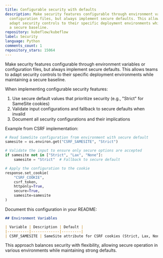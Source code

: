 ```yaml
---
title: Configurable security with defaults
description: Make security features configurable through environment variables or
  configuration files, but always implement secure defaults. This allows teams to
  adapt security controls to their specific deployment environments while maintaining
  a secure baseline.
repository: kubeflow/kubeflow
label: Security
language: Python
comments_count: 1
repository_stars: 15064
---
```


Make security features configurable through environment variables or configuration files, but always implement secure defaults. This allows teams to adapt security controls to their specific deployment environments while maintaining a secure baseline.

When implementing configurable security features:
1. Use secure default values that prioritize security (e.g., "Strict" for SameSite cookies)
2. Validate input configurations and fallback to secure defaults when invalid
3. Document all security configurations and their implications

Example from CSRF implementation:
```python
# Read SameSite configuration from environment with secure default
samesite = os.environ.get("CSRF_SAMESITE", "Strict")

# Validate the input to ensure only secure options are accepted
if samesite not in ["Strict", "Lax", "None"]:
    samesite = "Strict"  # Fallback to secure default

# Apply the configuration to the cookie
response.set_cookie(
    "CSRF_COOKIE", 
    csrf_token,
    httponly=True,
    secure=True,
    samesite=samesite
)
```

Document this configuration in your README:
```markdown
## Environment Variables

| Variable | Description | Default |
|----------|-------------|---------|
| CSRF_SAMESITE | SameSite attribute for CSRF cookies (Strict, Lax, None) | Strict |
```

This approach balances security with flexibility, allowing secure operation in various environments while maintaining strong defaults.
